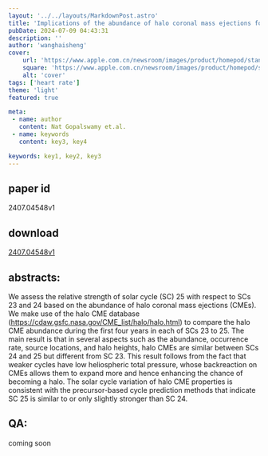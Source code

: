```yaml
---
layout: '../../layouts/MarkdownPost.astro'
title: 'Implications of the abundance of halo coronal mass ejections for the strength of solar cycle 25'
pubDate: 2024-07-09 04:43:31
description: ''
author: 'wanghaisheng'
cover:
    url: 'https://www.apple.com.cn/newsroom/images/product/homepod/standard/Apple-HomePod-hero-230118_big.jpg.large_2x.jpg'
    square: 'https://www.apple.com.cn/newsroom/images/product/homepod/standard/Apple-HomePod-hero-230118_big.jpg.large_2x.jpg'
    alt: 'cover'
tags: ['heart rate'] 
theme: 'light'
featured: true

meta:
 - name: author
   content: Nat Gopalswamy et.al.
 - name: keywords
   content: key3, key4

keywords: key1, key2, key3
---
```


## paper id
2407.04548v1
## download
[2407.04548v1](http://arxiv.org/abs/2407.04548v1)
## abstracts:
We assess the relative strength of solar cycle (SC) 25 with respect to SCs 23 and 24 based on the abundance of halo coronal mass ejections (CMEs). We make use of the halo CME database (https://cdaw.gsfc.nasa.gov/CME_list/halo/halo.html) to compare the halo CME abundance during the first four years in each of SCs 23 to 25. The main result is that in several aspects such as the abundance, occurrence rate, source locations, and halo heights, halo CMEs are similar between SCs 24 and 25 but different from SC 23. This result follows from the fact that weaker cycles have low heliospheric total pressure, whose backreaction on CMEs allows them to expand more and hence enhancing the chance of becoming a halo. The solar cycle variation of halo CME properties is consistent with the precursor-based cycle prediction methods that indicate SC 25 is similar to or only slightly stronger than SC 24.
## QA:
coming soon
